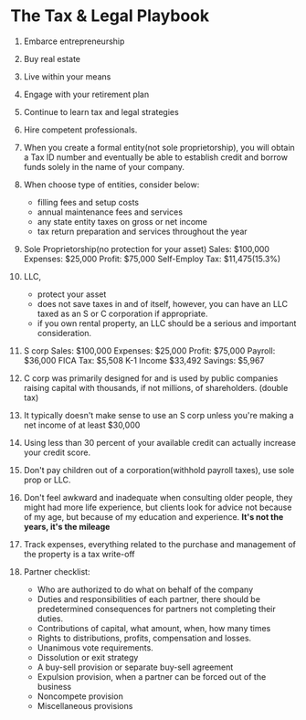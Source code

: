 # The Tax & Legal Playbook

1. Embarce entrepreneurship
2. Buy real estate
3. Live within your means
4. Engage with your retirement plan
5. Continue to learn tax and legal strategies
6. Hire competent professionals. 
7. When you create a formal entity(not sole proprietorship), you will obtain a Tax ID number and eventually be able to establish credit and borrow funds solely in the name of your company.
8. When choose type of entities, consider below:
    - filling fees and setup costs
    - annual maintenance fees and services
    - any state entity taxes on gross or net income
    - tax return preparation and services throughout the year


8. Sole Proprietorship(no protection for your asset)
Sales: $100,000
Expenses: $25,000
Profit: $75,000
Self-Employ Tax: $11,475(15.3%)

8. LLC, 
    - protect your asset
    - does not save taxes in and of itself, however, you can have an LLC taxed as an S or C corporation if appropriate.
    - if you own rental property, an LLC should be a serious and important consideration.
10. S corp
Sales: $100,000
Expenses: $25,000
Profit: $75,000
Payroll: $36,000
FICA Tax: $5,508
K-1 Income $33,492
Savings: $5,967

11. C corp was primarily designed for and is used by public companies raising capital with thousands, if not millions, of shareholders. (double tax)
12. It typically doesn't make sense to use an S corp unless you're making a net income of at least $30,000
13. Using less than 30 percent of your available credit can actually increase your credit score.
14. Don't pay children out of a corporation(withhold payroll taxes), use sole prop or LLC.
15. Don't feel awkward and inadequate when consulting older people, they might had more life experience, but clients look for advice not because of my age, but because of my education and experience. **It's not the years, it's the mileage**
16. Track expenses, everything related to the purchase and management of the property is a tax write-off
17. Partner checklist:
    - Who are authorized to do what on behalf of the company
    - Duties and responsibilities of each partner, there should be predetermined consequences for partners not completing their duties.
    - Contributions of capital, what amount, when, how many times
    - Rights to distributions, profits, compensation and losses.
    - Unanimous vote requirements.
    - Dissolution or exit strategy
    - A buy-sell provision or separate buy-sell agreement
    - Expulsion provision, when a partner can be forced out of the business
    - Noncompete provision
    - Miscellaneous provisions  



